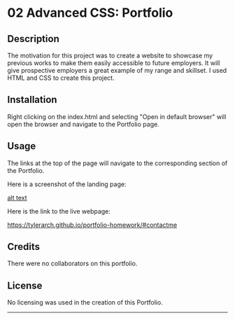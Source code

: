 # 02 Advanced CSS: Portfolio

## Description
The motivation for this project was to create a website to showcase my previous works to make them easily accessible to future employers. It will give prospective employers a great example of my range and skillset. I used HTML and CSS to create this project.

## Installation

Right clicking on the index.html and selecting "Open in default browser" will open the browser and  navigate to the Portfolio page.

## Usage

The links at the top of the page will navigate to the corresponding section of the Portfolio.

Here is a screenshot of the landing page:

[alt text](assets/images/Portfolio-website-screenshot.png)

Here is the link to the live webpage:

https://tylerarch.github.io/portfolio-homework/#contactme

## Credits

There were no collaborators on this portfolio.

## License

No licensing was used in the creation of this Portfolio.

---


